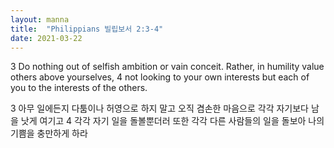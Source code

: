 ```yaml
---
layout: manna
title:  "Philippians 빌립보서 2:3-4"
date: 2021-03-22
---
```

3 Do nothing out of selfish ambition or vain conceit. Rather, in humility value others above yourselves, 
4 not looking to your own interests but each of you to the interests of the others.

3 아무 일에든지 다툼이나 허영으로 하지 말고 오직 겸손한 마음으로 각각 자기보다 남을 낫게 여기고
4 각각 자기 일을 돌볼뿐더러 또한 각각 다른 사람들의 일을 돌보아 나의 기쁨을 충만하게 하라
